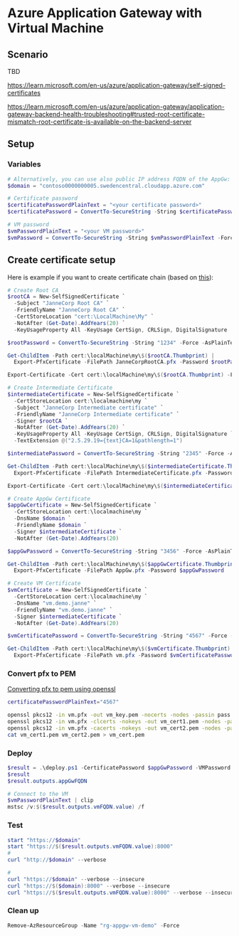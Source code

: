 # Azure Application Gateway with Virtual Machine

## Scenario

TBD

https://learn.microsoft.com/en-us/azure/application-gateway/self-signed-certificates

https://learn.microsoft.com/en-us/azure/application-gateway/application-gateway-backend-health-troubleshooting#trusted-root-certificate-mismatch-root-certificate-is-available-on-the-backend-server

## Setup

### Variables

```powershell
# Alternatively, you can use also public IP address FQDN of the AppGw:
$domain = "contoso0000000005.swedencentral.cloudapp.azure.com"

# Certificate password
$certificatePasswordPlainText = "<your certificate password>"
$certificatePassword = ConvertTo-SecureString -String $certificatePasswordPlainText -Force -AsPlainText

# VM password
$vmPasswordPlainText = "<your VM password>"
$vmPassword = ConvertTo-SecureString -String $vmPasswordPlainText -Force -AsPlainText
```


## Create certificate setup

Here is example if you want to create certificate chain (based on [this](https://learn.microsoft.com/en-us/aspnet/core/security/authentication/certauth)):

```powershell
# Create Root CA
$rootCA = New-SelfSignedCertificate `
  -Subject "JanneCorp Root CA" `
  -FriendlyName "JanneCorp Root CA" `
  -CertStoreLocation "cert:\LocalMachine\My" `
  -NotAfter (Get-Date).AddYears(20) `
  -KeyUsageProperty All -KeyUsage CertSign, CRLSign, DigitalSignature

$rootPassword = ConvertTo-SecureString -String "1234" -Force -AsPlainText

Get-ChildItem -Path cert:\localMachine\my\$($rootCA.Thumbprint) | 
  Export-PfxCertificate -FilePath JanneCorpRootCA.pfx -Password $rootPassword

Export-Certificate -Cert cert:\localMachine\my\$($rootCA.Thumbprint) -FilePath JanneCorpRootCA.cer

# Create Intermediate Certificate
$intermediateCertificate = New-SelfSignedCertificate `
  -CertStoreLocation cert:\localmachine\my `
  -Subject "JanneCorp Intermediate certificate" `
  -FriendlyName "JanneCorp Intermediate certificate" `
  -Signer $rootCA `
  -NotAfter (Get-Date).AddYears(20) `
  -KeyUsageProperty All -KeyUsage CertSign, CRLSign, DigitalSignature `
  -TextExtension @("2.5.29.19={text}CA=1&pathlength=1")

$intermediatePassword = ConvertTo-SecureString -String "2345" -Force -AsPlainText

Get-ChildItem -Path cert:\localMachine\my\$($intermediateCertificate.Thumbprint) | 
  Export-PfxCertificate -FilePath IntermediateCertificate.pfx -Password $intermediatePassword

Export-Certificate -Cert cert:\localMachine\my\$($intermediateCertificate.Thumbprint) -FilePath IntermediateCertificate.cer

# Create AppGw Certificate
$appGwCertificate = New-SelfSignedCertificate `
  -CertStoreLocation cert:\localmachine\my `
  -DnsName $domain `
  -FriendlyName $domain `
  -Signer $intermediateCertificate `
  -NotAfter (Get-Date).AddYears(20)

$appGwPassword = ConvertTo-SecureString -String "3456" -Force -AsPlainText

Get-ChildItem -Path cert:\localMachine\my\$($appGwCertificate.Thumbprint) | 
  Export-PfxCertificate -FilePath AppGw.pfx -Password $appGwPassword

# Create VM Certificate
$vmCertificate = New-SelfSignedCertificate `
  -CertStoreLocation cert:\localmachine\my `
  -DnsName "vm.demo.janne" `
  -FriendlyName "vm.demo.janne" `
  -Signer $intermediateCertificate `
  -NotAfter (Get-Date).AddYears(20)

$vmCertificatePassword = ConvertTo-SecureString -String "4567" -Force -AsPlainText

Get-ChildItem -Path cert:\localMachine\my\$($vmCertificate.Thumbprint) | 
  Export-PfxCertificate -FilePath vm.pfx -Password $vmCertificatePassword
```

### Convert pfx to PEM

[Converting pfx to pem using openssl](https://stackoverflow.com/questions/15413646/converting-pfx-to-pem-using-openssl)

```bash
certificatePasswordPlainText="4567"

openssl pkcs12 -in vm.pfx -out vm_key.pem -nocerts -nodes -passin pass:$certificatePasswordPlainText
openssl pkcs12 -in vm.pfx -clcerts -nokeys -out vm_cert1.pem -nodes -passin pass:$certificatePasswordPlainText
openssl pkcs12 -in vm.pfx -cacerts -nokeys -out vm_cert2.pem -nodes -passin pass:$certificatePasswordPlainText
cat vm_cert1.pem vm_cert2.pem > vm_cert.pem
```

### Deploy

```powershell
$result = .\deploy.ps1 -CertificatePassword $appGwPassword -VMPassword $vmPassword
$result
$result.outputs.appGwFQDN
```

```powershell
# Connect to the VM
$vmPasswordPlainText | clip
mstsc /v:$($result.outputs.vmFQDN.value) /f
```

### Test

```powershell
start "https://$domain"
start "https://$($result.outputs.vmFQDN.value):8000"
#
curl "http://$domain" --verbose

#
curl "https://$domain" --verbose --insecure
curl "https://$($domain):8000" --verbose --insecure
curl "https://$($result.outputs.vmFQDN.value):8000" --verbose --insecure
```

### Clean up

```powershell
Remove-AzResourceGroup -Name "rg-appgw-vm-demo" -Force
```
